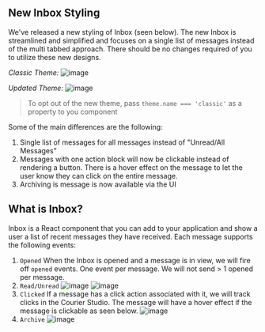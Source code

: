 ## New Inbox Styling

We've released a new styling of Inbox (seen below). The new Inbox is streamlined and simplified and focuses on a single list of messages instead of the multi tabbed approach. There should be no changes required of you to utilize these new designs.

_Classic Theme:_
![image](https://user-images.githubusercontent.com/7017640/207160099-5f0d1229-4832-4c41-be3f-a0873fafba46.png)

_Updated Theme:_
![image](https://user-images.githubusercontent.com/7017640/207160274-ade22e0d-e919-4b4b-af27-f06cdd26b47d.png)

> To opt out of the new theme, pass `theme.name === 'classic'` as a property to you <Inbox /> component

Some of the main differences are the following:

1.  Single list of messages for all messages instead of "Unread/All Messages"
2.  Messages with one action block will now be clickable instead of rendering a button. There is a hover effect on the message to let the user know they can click on the entire message.
3.  Archiving is message is now available via the UI

## What is Inbox?

Inbox is a React component that you can add to your application and show a user a list of recent messages they have received. Each message supports the following events:

1. `Opened`
   When the Inbox is opened and a message is in view, we will fire off `opened` events. One event per message. We will not send > 1 opened per message.
2. `Read/Unread`
   ![image](https://user-images.githubusercontent.com/7017640/207160891-c4c7d339-d88d-40eb-af70-700a2db13824.png)
   ![image](https://user-images.githubusercontent.com/7017640/207160948-b2df9e76-c6f2-4d88-9eb7-6efc4ed8905d.png)
3. `Clicked`
   If a message has a click action associated with it, we will track clicks in the Courier Studio. The message will have a hover effect if the message is clickable as seen below.
   ![image](https://user-images.githubusercontent.com/7017640/207162041-56161fdc-443e-49df-9040-7c0eb3c1f9ef.png)
4. `Archive`
   ![image](https://user-images.githubusercontent.com/7017640/207161575-3731bad0-1677-485f-b927-df08b2388155.png)
